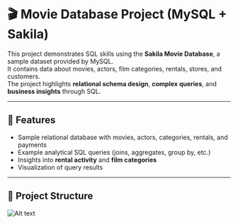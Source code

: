 # 🎬 Movie Database Project (MySQL + Sakila)

This project demonstrates SQL skills using the **Sakila Movie Database**, a sample dataset provided by MySQL.  
It contains data about movies, actors, film categories, rentals, stores, and customers.  
The project highlights **relational schema design**, **complex queries**, and **business insights** through SQL.

---

## 🚀 Features
- Sample relational database with movies, actors, categories, rentals, and payments  
- Example analytical SQL queries (joins, aggregates, group by, etc.)  
- Insights into **rental activity** and **film categories**  
- Visualization of query results  

---

## 📂 Project Structure
![Alt text](aliemami94/sql_movies/rentals_2006.png)

